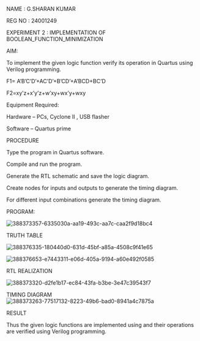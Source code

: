 NAME : G.SHARAN KUMAR

REG NO : 24001249

EXPERIMENT 2 : IMPLEMENTATION OF BOOLEAN_FUNCTION_MINIMIZATION

AIM:

To implement the given logic function verify its operation in Quartus using Verilog programming.

F1= A’B’C’D’+AC’D’+B’CD’+A’BCD+BC’D

F2=xy’z+x’y’z+w’xy+wx’y+wxy

Equipment Required:

Hardware – PCs, Cyclone II , USB flasher

Software – Quartus prime

PROCEDURE

Type the program in Quartus software.

Compile and run the program.

Generate the RTL schematic and save the logic diagram.

Create nodes for inputs and outputs to generate the timing diagram.

For different input combinations generate the timing diagram.

PROGRAM:

![388373357-6335030a-aa19-493c-aa7c-caa2f9d18bc4](https://github.com/user-attachments/assets/942ab485-dc8b-4e7f-81ed-361257188f2e)


TRUTH TABLE

![388376335-180440d0-631d-45bf-a85a-4508c9f41e65](https://github.com/user-attachments/assets/b4acce1b-7664-4f70-880d-63e56e3a11c6)

![388376653-e7443311-e06d-405a-9194-a60e492f0585](https://github.com/user-attachments/assets/40d666c3-12d0-4dfc-b9ac-0483aa6fdc3e)



RTL REALIZATION

![388373320-d2fe1b17-ec84-43fa-b3be-3e47c39543f7](https://github.com/user-attachments/assets/e08e60f0-bfe2-4f0c-9d82-3e6bced971ed)


TIMING DIAGRAM
![388373263-77517132-8223-49b6-bad0-8941a4c7875a](https://github.com/user-attachments/assets/dbe73b28-ac74-40f9-a463-534069ad338e)


RESULT

Thus the given logic functions are implemented using and their operations are verified using Verilog programming.

